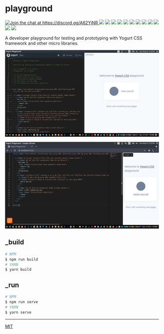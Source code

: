 # playground

<p align="left">
  <a href="https://discord.gg/A62YjNR"
     target="_blank">
    <img title="Join the chat at https://discord.gg/A62YjNR"
         src="https://img.shields.io/badge/DISCORD-JOIN_CHANNEL_%E2%86%92-7289da.svg?style=flat">
  </a>
  <img src="https://badgen.net/github/release/yogurt-foundation/playground">
  <img src="https://badgen.net/github/releases/yogurt-foundation/playground">
  <img src="https://badgen.net/github/assets-dl/yogurt-foundation/playground">
  <img src="https://badgen.net/github/branches/yogurt-foundation/playground">
  <img src="https://badgen.net/github/forks/yogurt-foundation/playground">
  <img src="https://badgen.net/github/stars/yogurt-foundation/playground">
  <img src="https://badgen.net/github/watchers/yogurt-foundation/playground">
  <img src="https://badgen.net/github/tag/yogurt-foundation/playground">
  <img src="https://badgen.net/github/commits/yogurt-foundation/playground">
  <img src="https://badgen.net/github/last-commit/yogurt-foundation/playground">
  <img src="https://badgen.net/github/contributors/yogurt-foundation/playground">
  <img src="https://badgen.net/github/license/yogurt-foundation/playground">
</p>

A developer playground for testing and prototyping with Yogurt CSS framework and other micro libraries.

<p align="center">
  <img src="https://raw.githubusercontent.com/yogurt-foundation/playground/0.1.3/assets/screenshot_03.png" height="auto" width="auto">
</p>

<p align="center">
  <img src="https://raw.githubusercontent.com/yogurt-foundation/playground/0.1.3/assets/screenshot_04.png" height="auto" width="auto">
</p>

## _build

```bash
# NPM
$ npm run build
# YARN
$ yarn build
```

## _run

```bash
# NPM
$ npm run serve
# YARN
$ yarn serve
```

---

[MIT](https://github.com/yogurt-foundation/playground/blob/master/LICENSE)
